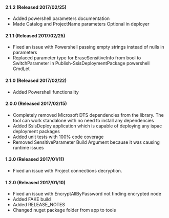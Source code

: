 #### 2.1.2 (Released 2017/02/25)
* Added powershell parameters documentation
* Made Catalog and ProjectName parameters Optional in deployer


#### 2.1.1 (Released 2017/02/25)
* Fixed an issue with Powershell passing empty strings instead of nulls in parameters
* Replaced parameter type for EraseSensitiveInfo from bool to SwitchParameter in Publish-SsisDeploymentPackage powershell CmdLet

#### 2.1.0 (Released 2017/02/22)
* Added Powershell functionality

#### 2.0.0 (Released 2017/02/15)
* Completely removed Microsoft DTS dependencies from the library. The tool can work standalone with no need to install any dependencies
* Added SsisDeploy application which is capable of deploying any ispac deployment packages
* Added unit tests with 100% code coverage
* Removed SensitiveParameter Build Argument because it was causing runtime issues

#### 1.3.0 (Released 2017/01/11)
* Fixed an issue with Project connections decryption. 

#### 1.2.0 (Released 2017/01/10)
* Fixed an issue with EncryptAllByPassword not finding encrypted node
* Added FAKE build
* Added RELEASE_NOTES
* Changed nuget package folder from app to tools